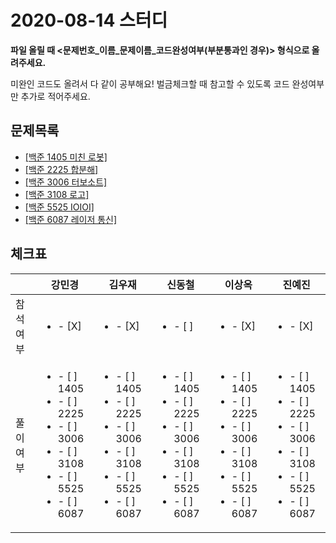 # 2020-08-14 스터디

**파일 올릴 때 <문제번호\_이름\_문제이름_코드완성여부(부분통과인 경우)> 형식으로 올려주세요.**

미완인 코드도 올려서 다 같이 공부해요! 벌금체크할 때 참고할 수 있도록 코드 완성여부만 추가로 적어주세요.


## 문제목록

- [[백준 1405 미친 로봇]](https://www.acmicpc.net/problem/1405)
- [[백준 2225 합분해]](https://www.acmicpc.net/problem/2225)
- [[백준 3006 터보소트]](https://www.acmicpc.net/problem/3006)
- [[백준 3108 로고]](https://www.acmicpc.net/problem/3108)
- [[백준 5525 IOIOI]](https://www.acmicpc.net/problem/5525)
- [[백준 6087 레이저 통신]](https://www.acmicpc.net/problem/6087)





## 체크표

|        | 강민경 | 김우재| 신동철| 이상옥| 진예진 |
| -------| -----| ------| ---- | ----| ------|
| 참석여부 | <ul><li>- [X] </li></ul> | <ul><li>- [X] </li></ul>| <ul><li>- [ ] </li></ul>| <ul><li>- [X] </li></ul> | <ul><li>- [X] </li></ul> |
| 풀이여부 | <ul><li>- [ ] 1405</li><li>- [ ] 2225</li><li>- [ ] 3006</li><li>- [ ] 3108</li><li>- [ ] 5525</li><li>- [ ] 6087</li></ul> | <ul><li>- [ ] 1405</li><li>- [ ] 2225</li><li>- [ ] 3006</li><li>- [ ] 3108</li><li>- [ ] 5525</li><li>- [ ] 6087</li></ul> | <ul><li>- [ ] 1405</li><li>- [ ] 2225</li><li>- [ ] 3006</li><li>- [ ] 3108</li><li>- [ ] 5525</li><li>- [ ] 6087</li></ul> | <ul><li>- [ ] 1405</li><li>- [ ] 2225</li><li>- [ ] 3006</li><li>- [ ] 3108</li><li>- [ ] 5525</li><li>- [ ] 6087</li></ul> | <ul><li>- [ ] 1405</li><li>- [ ] 2225</li><li>- [ ] 3006</li><li>- [ ] 3108</li><li>- [ ] 5525</li><li>- [ ] 6087</li></ul> |
